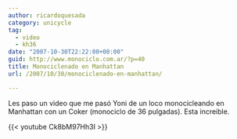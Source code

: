 ```yaml
---
author: ricardoquesada
category: unicycle
tag:
  - video
  - kh36
date: "2007-10-30T22:22:00+00:00"
guid: http://www.monociclo.com.ar/?p=40
title: Monociclenado en Manhattan
url: /2007/10/30/monociclenado-en-manhattan/

---
```

Les paso un video que me pasó Yoni de un loco monocicleando en Manhattan con un Coker (monociclo de 36 pulgadas). Esta increible.  

{{< youtube Ck8bM97Hh3I >}}
